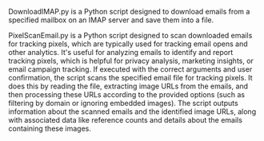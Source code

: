 DownloadIMAP.py is a Python script designed to download emails from a specified mailbox on an IMAP server and save them into a file.

PixelScanEmail.py is a Python script designed to scan downloaded emails for tracking pixels, which are typically used for tracking email opens and other analytics.
It's useful for analyzing emails to identify and report tracking pixels, which is helpful for privacy analysis, marketing insights, or email campaign tracking.
If executed with the correct arguments and user confirmation, the script scans the specified email file for tracking pixels. 
It does this by reading the file, extracting image URLs from the emails, and then processing these URLs according to the provided options (such as filtering by domain or ignoring embedded images).
The script outputs information about the scanned emails and the identified image URLs, along with associated data like reference counts and details about the emails containing these images.
